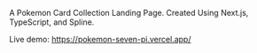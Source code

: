 A Pokemon Card Collection Landing Page.
Created Using Next.js, TypeScript, and Spline.

Live demo: https://pokemon-seven-pi.vercel.app/

